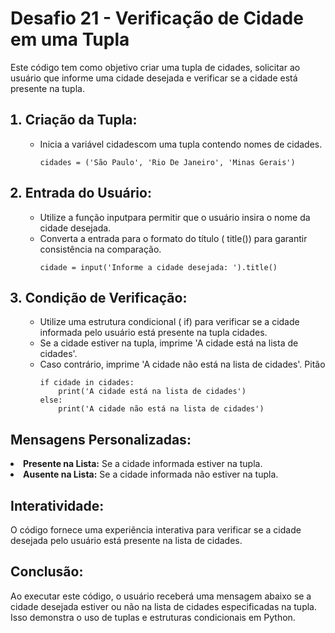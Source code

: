 <h1>Desafio 21 - Verificação de Cidade em uma Tupla</h1>

<p>Este código tem como objetivo criar uma tupla de cidades, solicitar ao usuário que informe uma cidade desejada e verificar se a cidade está presente na tupla.</p>

<ol>
<h2><li>Criação da Tupla:</li></h2>

<ul>
<li>Inicia a variável cidadescom uma tupla contendo nomes de cidades.</li>

    cidades = ('São Paulo', 'Rio De Janeiro', 'Minas Gerais')
</ul>

<h2><li>Entrada do Usuário:</li></h2>

<ul>
<li>Utilize a função inputpara permitir que o usuário insira o nome da cidade desejada.</li>
<li>Converta a entrada para o formato do título ( title()) para garantir consistência na comparação.</li>

    cidade = input('Informe a cidade desejada: ').title()
</ul>

<h2><li>Condição de Verificação:</li></h2>

<ul>
<li>Utilize uma estrutura condicional ( if) para verificar se a cidade informada pelo usuário está presente na tupla cidades.</li>
<li>Se a cidade estiver na tupla, imprime 'A cidade está na lista de cidades'.</li>
<li>Caso contrário, imprime 'A cidade não está na lista de cidades'.
Pitão
</li>

    if cidade in cidades:
        print('A cidade está na lista de cidades')
    else:
        print('A cidade não está na lista de cidades')
</ul>
</ol>

<h2>Mensagens Personalizadas:</h2>
<li><b>Presente na Lista:</b> Se a cidade informada estiver na tupla.</li>
<li><b>Ausente na Lista:</b> Se a cidade informada não estiver na tupla.</li>

<h2>Interatividade:</h2>
<p>
O código fornece uma experiência interativa para verificar se a cidade desejada pelo usuário está presente na lista de cidades.
</p>

<h2>Conclusão: </h2>
<p>
Ao executar este código, o usuário receberá uma mensagem abaixo se a cidade desejada estiver ou não na lista de cidades especificadas na tupla. Isso demonstra o uso de tuplas e estruturas condicionais em Python.
</p>